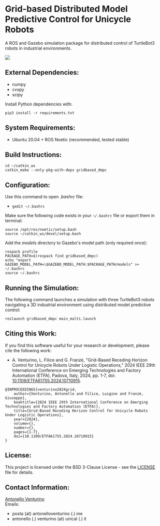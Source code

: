 # Grid-based Distributed Model Predictive Control for Unicycle Robots
A ROS and Gazebo simulation package for distributed control of TurtleBot3 robots in industrial environments.

![](demo.gif)

## External Dependencies:
- numpy
- cvxpy
- scipy

Install Python dependencies with:
```
pip3 install -r requirements.txt
```

## System Requirements:
- Ubuntu 20.04 + ROS Noetic (recommended, tested stable)

## Build Instructions:
```
cd ~/catkin_ws
catkin_make --only-pkg-with-deps gridbased_dmpc
```

## Configuration:
Use this command to open _.bashrc_ file:
- ``` gedit ~/.bashrc ```

Make sure the following code exists in your `~/.bashrc` file or export them in terminal:
```
source /opt/ros/noetic/setup.bash
source ~/catkin_ws/devel/setup.bash
```
Add the _models_ directory to Gazebo's model path (only required once):
```
rospack profile
PACKAGE_PATH=$(rospack find gridbased_dmpc)
echo "export GAZEBO_MODEL_PATH=\$GAZEBO_MODEL_PATH:$PACKAGE_PATH/models" >> ~/.bashrc
source ~/.bashrc
```

## Running the Simulation:
The following command launches a simulation with three TurtleBot3 robots navigating a 3D industrial environment using distributed model predictive control:
```
roslaunch gridbased_dmpc main_multi.launch
```

## Citing this Work:
If you find this software useful for your research or development, please cite the following work:
- A. Venturino, L. Filice and G. Franzè, "Grid-Based Receding Horizon Control for Unicycle Robots Under Logistic Operations," 2024 IEEE 29th International Conference on Emerging Technologies and Factory Automation (ETFA), Padova, Italy, 2024, pp. 1-7, doi: [10.1109/ETFA61755.2024.10710915](https://doi.org/10.1109/ETFA61755.2024.10710915).
```
@INPROCEEDINGS{venturino2024grid,
    author={Venturino, Antonello and Filice, Luigino and Franzè, Giuseppe},
    booktitle={2024 IEEE 29th International Conference on Emerging Technologies and Factory Automation (ETFA)},
    title={Grid-Based Receding Horizon Control for Unicycle Robots Under Logistic Operations},
    year={2024},
    volume={},
    number={},
    pages={1-7},
    doi={10.1109/ETFA61755.2024.10710915}
}
```

## License:
This project is licensed under the BSD 3-Clause License - see the [LICENSE](LICENSE) file for details.

## Contact Information:
[Antonello Venturino](http://antonelloventurino.me/en/contact-me/)\
Emails:
- posta (at) antonelloventurino (.) me 
- antonello (.) venturino (at) unical (.) it